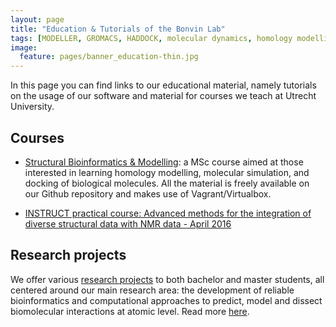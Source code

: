 ```yaml
---
layout: page
title: "Education & Tutorials of the Bonvin Lab"
tags: [MODELLER, GROMACS, HADDOCK, molecular dynamics, homology modelling, docking, p53, MDM2]
image:
  feature: pages/banner_education-thin.jpg
---
```

In this page you can find links to our educational material, namely tutorials on the usage of our software and material for courses we teach at Utrecht University.

## Courses

* [Structural Bioinformatics & Modelling](/education/molmod/): a MSc course aimed at those interested in learning homology modelling, molecular simulation, and docking of biological molecules. All the material is freely available on our Github repository and makes use of Vagrant/Virtualbox.

* [INSTRUCT practical course: Advanced methods for the integration of diverse structural data with NMR data - April 2016](/education/INSTRUCT-practical-course/)

## Research projects

We offer various [research projects](/education/research-projects/) to both bachelor and master students, all centered around our main research area: the development of reliable bioinformatics and computational approaches to predict, model and dissect biomolecular interactions at atomic level. Read more [here](/education/research-projects/).
